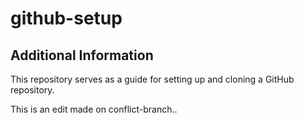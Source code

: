 # github-setup
## Additional Information
This repository serves as a guide for setting up and cloning a GitHub repository.

This is an edit made on conflict-branch..